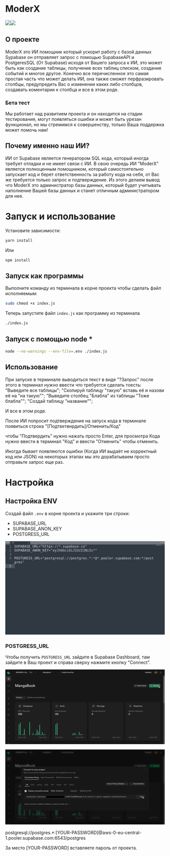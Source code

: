 # ModerX

<div><img src="https://supabase.com/_next/image?url=%2F_next%2Fstatic%2Fmedia%2Fsupabase-logo-wordmark--dark.b36ebb5f.png&w=384&q=75" width="150px"/><img src="https://cdn.mos.cms.futurecdn.net/H42sibRfJNFqKNXoKoDFWn-1200-80.png" width="100px"/></div>

## О проекте

ModerX это ИИ помощник который ускорит работу с базой данных Sypabase он отправляет запрос с помощью SupabaseAPI и PostgeresSQL (От Supabase) исходя от Вашего запроса к ИИ, это может быть как создание таблицы, получение всех таблиц списком, создание событий и многое другое. Конечно все перечисленное это самая простая часть что может делать ИИ, она также сможет перфразировать столбцы, предупредить Вас о изменении каких либо столбцов, создавать коментарии к столбца и все в этом роде.

### Бета тест

Мы работает над развитием проекта и он находится на стадии тестирования, могут появляться ошибки и может быть урезан функционал, но мы стремимся к совершенству, только Ваша поддержка может помочь нам!

## Почему именно наш ИИ?

ИИ от Supabase является генератором SQL кода, который иногда требует отладки и не имеет связи с ИИ. В свою очередь ИИ "ModerX" является полноценным помощником, который самостоятельно запускает код и берет ответственность за работу кода на себя, от Вас же требуется только запрос и подтверждение. Из этого делаем вывод что ModerX это администратор базы данных, который будет учитывать наполнение Вашей базы данных и станет отличным администратором для нее.

# Запуск и использование

Установите зависимости:
```bash
yarn install
```
Или
```bash
npm install
```

## Запуск как программы

Выполните команду из терминала в корне проекта чтобы сделать файл исполняемым:
```bash
sudo chmod +x index.js
```

Теперь запустите файл `index.js` как программу из терминала
```bash
./index.js
```

## Запуск с помощью node *

```bash
node --no-warnings --env-file=.env ./index.js
``` 

## Использование

При запуске в терминале выводиться текст в виде "?Запрос" после этого в терминал нужно ввести что требуется сделать тоесть:
"Выведите все таблицы";
"Скопируй таблицу "такую" вставь её и назови её на "на такую"";
"Выведите столбец "Блабла" из таблицы "Тоже блабла"";
"Создай таблицу "название"";

И все в этом роде.

После ИИ попросит подтверждение на запуск кода в терминале появиться строка "[Подтветвнрдить]/Отменить/Код"

чтобы "Подтвердить" нужно нажать просто Enter, 
для просмотра Кода нужно ввести в терминал "Код" 
и ввести "Отменить" чтобы отменить.

Иногда бывает появляются ошибки (Когда ИИ выдаёт не корректный код или JSON) на некоторых этапах мы это дорабатываем просто отправьте запрос еще раз.

# Настройка

## Настройка ENV

Создай файл `.env` в корне проекта и укажите три строки:

- SUPABASE_URL
- SUPABASE_ANON_KEY
- POSTGRESS_URL

![alt text](https://github.com/BEISER901/ModerX/blob/main/.drawable/img_1.png?raw=true)

### POSTGRESS_URL

Чтобы получить `POSTGRESS_URL` зайдите в Supabase Dashboard, там зайдите в Ваш проект и справа сверху нажмите кнопку "Connect".

![alt text](https://github.com/BEISER901/ModerX/blob/main/.drawable/img_2.png?raw=true)

![alt text](https://github.com/BEISER901/ModerX/blob/main/.drawable/img_3.png?raw=true)

postgresql://postgres.\*:[YOUR-PASSWORD]@aws-0-eu-central-1.pooler.supabase.com:6543/postgres

За место [YOUR-PASSWORD] вставляете пароль от проекта.